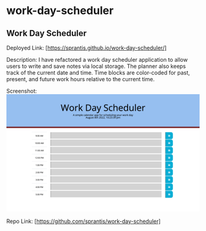 # work-day-scheduler
## Work Day Scheduler

Deployed Link:
[https://sprantis.github.io/work-day-scheduler/]

Description:
I have refactored a work day scheduler application to allow users to write and save notes via local storage. The planner also keeps track of the current date and time. Time blocks are color-coded for past, present, and future work hours relative to the current time.

Screenshot:
![Work-day-Scheduler Screenshot](./assets/images/work-day-scheduler.png)

Repo Link:
[https://github.com/sprantis/work-day-scheduler]